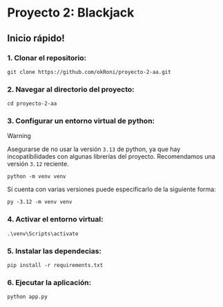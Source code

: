 # Proyecto 2: Blackjack

## Inicio rápido!

### 1. Clonar el repositorio:

```shell
git clone https://github.com/okRoni/proyecto-2-aa.git
```

### 2. Navegar al directorio del proyecto:

```shell
cd proyecto-2-aa
```

### 3. Configurar un entorno virtual de python:

>[!warning]
>Asegurarse de no usar la versión `3.13` de python, ya que hay incopatibilidades con algunas librerías del proyecto. Recomendamos una versión `3.12` reciente.

```shell
python -m venv venv
```

Sí cuenta con varias versiones puede especificarlo de la siguiente forma:

```
py -3.12 -m venv venv
```

### 4. Activar el entorno virtual:

```shell
.\venv\Scripts\activate
```

### 5. Instalar las dependecias:

```shell
pip install -r requirements.txt
```

### 6. Ejecutar la aplicación:

```shell
python app.py
```
